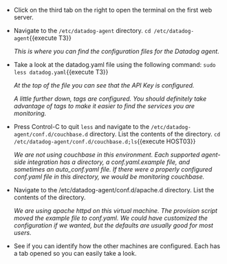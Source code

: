 * Click on the third tab on the right to open the terminal on the first web server.
* Navigate to the <code>/etc/datadog-agent</code> directory.
  `cd /etc/datadog-agent`{{execute T3}}

  *This is where you can find the configuration files for the Datadog agent.*

* Take a look at the datadog.yaml file using the following command:
  `sudo less datadog.yaml`{{execute T3}}

  *At the top of the file you can see that the API Key is configured.*

  *A little further down, tags are configured. You should definitely take advantage of tags to make it easier to find the services you are monitoring.*

* Press Control-C to quit <code>less</code> and navigate to the <code>/etc/datadog-agent/conf.d/couchbase.d</code> directory. List the contents of the directory.
  `cd /etc/datadog-agent/conf.d/couchbase.d;ls`{{execute HOST03}}

  *We are not using couchbase in this environment. Each supported agent-side integration has a directory,  a conf.yaml.example file, and sometimes an auto_conf.yaml file. If there were a properly configured conf.yaml file in this directory, we would be monitoring couchbase.*

* Navigate to the /etc/datadog-agent/conf.d/apache.d directory. List the contents of the directory.

  *We are using apache httpd on this virtual machine. The provision script moved the example file to conf.yaml. We could have customized the configuration if we wanted, but the defaults are usually good for most users.*

* See if you can identify how the other machines are configured. Each has a tab opened so you can easily take a look.